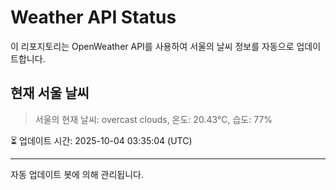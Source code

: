 
# Weather API Status

이 리포지토리는 OpenWeather API를 사용하여 서울의 날씨 정보를 자동으로 업데이트합니다.

## 현재 서울 날씨
> 서울의 현재 날씨: overcast clouds, 온도: 20.43°C, 습도: 77%

⏳ 업데이트 시간: 2025-10-04 03:35:04 (UTC)

---
자동 업데이트 봇에 의해 관리됩니다.
